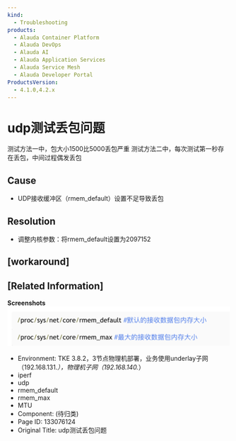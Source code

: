 ```yaml
---
kind:
  - Troubleshooting
products:
  - Alauda Container Platform
  - Alauda DevOps
  - Alauda AI
  - Alauda Application Services
  - Alauda Service Mesh
  - Alauda Developer Portal
ProductsVersion:
  - 4.1.0,4.2.x
---
```

<!-- A type of document that involves encountering a fault, diagnosing it, performing root cause analysis, and providing solutions. -->

# udp测试丢包问题

测试方法一中，包大小1500比5000丢包严重 测试方法二中，每次测试第一秒存在丢包，中间过程偶发丢包

## Cause
- UDP接收缓冲区（rmem_default）设置不足导致丢包

## Resolution
- 调整内核参数：将rmem_default设置为2097152

## [workaround]

## [Related Information]
**Screenshots**
![](assets/udpce-shi-diu-bao-wen-ti/image_1666247714105_m0ooo.png)
- Environment: TKE 3.8.2，3节点物理机部署，业务使用underlay子网（192.168.131.*），物理机子网（192.168.140.*）
- iperf
- udp
- rmem_default
- rmem_max
- MTU
- Component: (待归类)
- Page ID: 133076124
- Original Title: udp测试丢包问题
